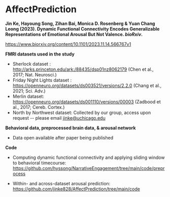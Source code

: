 # AffectPrediction

**Jin Ke, Hayoung Song, Zihan Bai, Monica D. Rosenberg & Yuan Chang Leong (2023). Dynamic Functional Connectivity Encodes Generalizable Representations of Emotional Arousal But Not Valence. _bioRxiv_.**  

https://www.biorxiv.org/content/10.1101/2023.11.14.566767v1
       
         
**FMRI datasets used in the study**          

* Sherlock dataset : http://arks.princeton.edu/ark:/88435/dsp01nz8062179 (Chen et al., 2017; Nat. Neurosci.)  
* Friday Night Lights dataset : https://openneuro.org/datasets/ds003521/versions/2.2.0 (Chang et al., 2021; Sci. Adv.)  
* Merlin dataset: https://openneuro.org/datasets/ds001110/versions/00003 (Zadbood et al., 2017; Cereb. Cortex.)  
* North by Northwest dataset: Collected by our group, access upon request -- please email jinke@uchicago.edu  

**Behavioral data, preprocessed brain data, & arousal network**       

* Data open available after paper being published

**Code**      
* Computing dynamic functional connectivity and applying sliding window to behavioral timecourse: 
https://github.com/hyssong/NarrativeEngagement/tree/main/code/preprocess

* Within- and across-dataset arousal prediction:             
https://github.com/jinke828/AffectPrediction/tree/main/code


